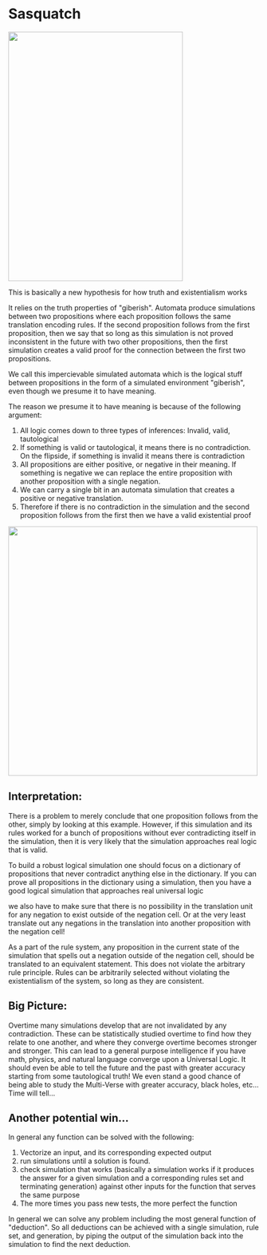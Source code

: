 # Sasquatch
<img height=500, width=350 src="https://github.com/ItsZeusBro/Sasquatch/blob/ae69abf834ebac22c671279b0f20d12f85d308fb/sasquatch.jpeg">

This is basically a new hypothesis for how truth and existentialism works

It relies on the truth properties of "giberish". Automata produce simulations between two propositions where each proposition follows the same translation encoding rules. If the second proposition follows from the first proposition, then we say that so long as this simulation is not proved inconsistent in the future with two other propositions, then the first simulation creates a valid proof for the connection between the first two propositions.

We call this impercievable simulated automata which is the logical stuff between propositions in the form of a simulated environment "giberish", even though we presume it to have meaning.

The reason we presume it to have meaning is because of the following argument:
1. All logic comes down to three types of inferences: Invalid, valid, tautological
2. If something is valid or tautological, it means there is no contradiction. On the flipside, if something is invalid it means there is contradiction
3. All propositions are either positive, or negative in their meaning. If something is negative we can replace the entire proposition with another proposition with a single negation.
4. We can carry a single bit in an automata simulation that creates a positive or negative translation.
5. Therefore if there is no contradiction in the simulation and the second proposition follows from the first then we have a valid existential proof


<img width=500 height=500 src='https://github.com/ItsZeusBro/JudgementDay/blob/b0cc7e0ed4a5b1a41346d8fcc34126ef1651002e/Automata.png'>

## Interpretation:

There is a problem to merely conclude that one proposition follows from the other, simply by looking at this example. However, if this simulation and its rules worked for a bunch of propositions without ever contradicting itself in the simulation, then it is very likely that the simulation approaches real logic that is valid.

To build a robust logical simulation one should focus on a dictionary of propositions that never contradict anything else in the dictionary. If you can prove all propositions in the dictionary using a simulation, then you have a good logical simulation that approaches real universal logic

we also have to make sure that there is no possibility in the translation unit for any negation to exist outside of the negation cell. Or at the very least translate out any negations in the translation into another proposition with the negation cell!

As a part of the rule system, any proposition in the current state of the simulation that spells out a negation outside of the negation cell, should be translated to an equivalent statement. This does not violate the arbitrary rule principle. Rules can be arbitrarily selected without violating the existentialism of the system, so long as they are consistent.

## Big Picture:
Overtime many simulations develop that are not invalidated by any contradiction. These can be statistically studied overtime to find how they relate to one another, and where they converge overtime becomes stronger and stronger. This can lead to a general purpose intelligence if you have math, physics, and natural language converge upon a Universal Logic. It should even be able to tell the future and the past with greater accuracy starting from some tautological truth! We even stand a good chance of being able to study the Multi-Verse with greater accuracy, black holes, etc... Time will tell...



## Another potential win...
In general any function can be solved with the following:
1. Vectorize an input, and its corresponding expected output
2. run simulations until a solution is found.
3. check simulation that works (basically a simulation works if it produces the answer for a given simulation and a corresponding rules set and terminating generation) against other inputs for the function that serves the same purpose
4. The more times you pass new tests, the more perfect the function

In general we can solve any problem including the most general function of "deduction". So all deductions can be achieved with a single simulation, rule set, and generation, by piping the output of the simulation back into the simulation to find the next deduction.

